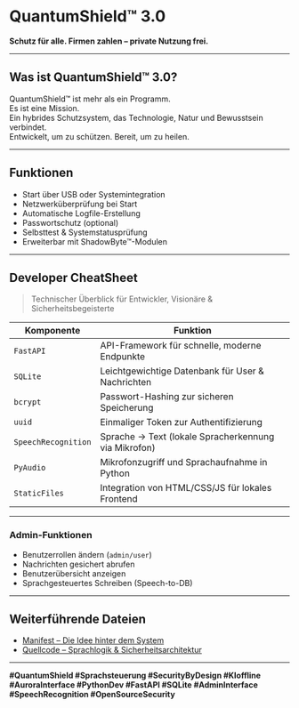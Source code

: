 # QuantumShield™ 3.0  
**Schutz für alle. Firmen zahlen – private Nutzung frei.**

---

## Was ist QuantumShield™ 3.0?

QuantumShield™ ist mehr als ein Programm.  
Es ist eine Mission.  
Ein hybrides Schutzsystem, das Technologie, Natur und Bewusstsein verbindet.  
Entwickelt, um zu schützen. Bereit, um zu heilen.

---

## Funktionen

- Start über USB oder Systemintegration  
- Netzwerküberprüfung bei Start  
- Automatische Logfile-Erstellung  
- Passwortschutz (optional)  
- Selbsttest & Systemstatusprüfung  
- Erweiterbar mit ShadowByte™-Modulen  

---

## Developer CheatSheet  

> Technischer Überblick für Entwickler, Visionäre & Sicherheitsbegeisterte

| **Komponente**        | **Funktion**                                          |
|-----------------------|--------------------------------------------------------|
| `FastAPI`             | API-Framework für schnelle, moderne Endpunkte         |
| `SQLite`              | Leichtgewichtige Datenbank für User & Nachrichten     |
| `bcrypt`              | Passwort-Hashing zur sicheren Speicherung             |
| `uuid`                | Einmaliger Token zur Authentifizierung                |
| `SpeechRecognition`   | Sprache → Text (lokale Spracherkennung via Mikrofon)  |
| `PyAudio`             | Mikrofonzugriff und Sprachaufnahme in Python          |
| `StaticFiles`         | Integration von HTML/CSS/JS für lokales Frontend      |

---

### Admin-Funktionen

- Benutzerrollen ändern (`admin/user`)  
- Nachrichten gesichert abrufen  
- Benutzerübersicht anzeigen  
- Sprachgesteuertes Schreiben (Speech-to-DB)  

---

## Weiterführende Dateien

- [Manifest – Die Idee hinter dem System](./MANIFEST_QUANTUMSHIELD.md)  
- [Quellcode – Sprachlogik & Sicherheitsarchitektur](./main.py)

---

**#QuantumShield #Sprachsteuerung #SecurityByDesign #KIoffline #AuroraInterface #PythonDev #FastAPI #SQLite #AdminInterface #SpeechRecognition #OpenSourceSecurity**
